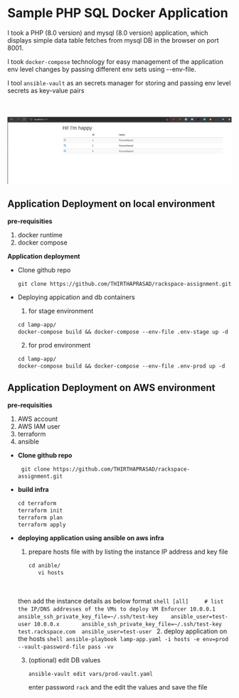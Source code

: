 # Sample PHP SQL Docker Application

I took a PHP (8.0 version) and mysql (8.0 version) application, which displays simple data table fetches from mysql DB in the browser on port 8001.

I took `docker-compose` technology for easy management of the application env level changes by passing different env sets using --env-file.

I tool `ansible-vault` as an secrets manager for storing and passing env level secrets as key-value pairs
<br><br/>
<br><br/>
<img src="./screen.png"  />

## Application Deployment on local environment

**pre-requisities**
1. docker runtime
2. docker compose

**Application deployment**
* Clone github repo
	```shell
	git clone https://github.com/THIRTHAPRASAD/rackspace-assignment.git
	```

* Deploying appication and db containers
    1. for stage environment
    ```shell
    cd lamp-app/
    docker-compose build && docker-compose --env-file .env-stage up -d
    ```
    2. for prod environment
    ```shell
    cd lamp-app/
    docker-compose build && docker-compose --env-file .env-prod up -d
    ```
## Application Deployment on AWS environment

**pre-requisities**
1. AWS account
2. AWS IAM user 
3. terraform
4. ansible

* **Clone github repo**
   ```shell
    git clone https://github.com/THIRTHAPRASAD/rackspace-assignment.git
    ```

* **build infra**
    ```shell
    cd terraform
    terraform init
    terraform plan
    terraform apply
    ```

* **deploying application using ansible on aws infra**
    1. prepare hosts file with by listing the instance IP address and key file
        ```shell
	   cd anible/
           vi hosts
        ```
	<br></br>
        then add the instance details as below format
        ```shell
        [all]     # list the IP/DNS addresses of the VMs to deploy VM Enforcer
        10.0.0.1       ansible_ssh_private_key_file=~/.ssh/test-key    ansible_user=test-user
        10.0.0.x       ansible_ssh_private_key_file=~/.ssh/test-key
        test.rackspace.com  ansible_user=test-user
        ```
    2. deploy application on the hosts
        ```shell
        ansible-playbook lamp-app.yaml -i hosts -e env=prod --vault-password-file pass -vv
        ```

    3. (optional) edit DB values
        ```shell
        ansible-vault edit vars/prod-vault.yaml
        ```
        enter password `rack` and the edit the values and save the file
